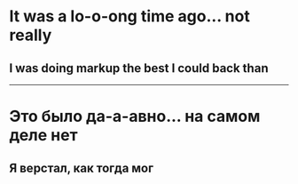 # It was a lo-o-ong time ago... not really

## I was doing markup the best I could back than

---

# Это было да-а-авно... на самом деле нет

## Я верстал, как тогда мог